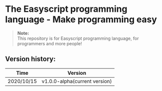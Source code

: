 # The Easyscript programming language - Make programming easy
> **Note:**\
> This repository is for Easyscript programming language, for programmers and more people!
## Version history:
Time | Version
---- | -------
2020/10/15 | v1.0.0-alpha(current version)
